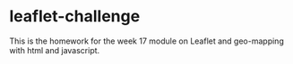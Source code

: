 # leaflet-challenge
This is the homework for the week 17 module on Leaflet and geo-mapping with html and javascript.
